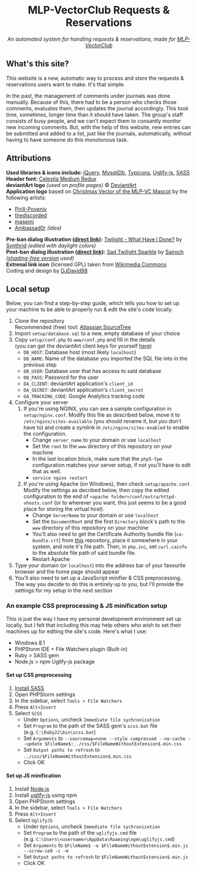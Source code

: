 <p align="center"><img src="https://raw.githubusercontent.com/DJDavid98/MLPVC-RR/master/www/img/logo.png" alt=""></p>

<h1 align="center">MLP-VectorClub Requests & Reservations</h1>
<p align="center"><em>An automated system for handling requests & reservations, made for <a href="http://mlp-vectorclub.deviantart.com/">MLP-VectorClub</a></em></p>

## What's this site?

This website is a new, automatic way to process and store the requests & reservations users want to make. It's that simple.

In the past, the management of comments under journals was done manually. Because of this, there had to be a person who checks those comments, evaluates them, then updates the journal accordingly. This took time, sometimes, longer time than it should have taken. The group's staff consists of busy people, and we can't expect them to consantly monitor new incoming comments. But, with the help of this website, new entries can be submitted and added to a list, just like the journals, automatically, without having to have someone do this monotonous task.

## Attributions

**Used libraries & icons include:** [jQuery](http://jquery.com/), [MysqliDb](https://github.com/joshcam/PHP-MySQLi-Database-Class), [Typicons](http://www.typicons.com/), [Uglify-js](https://www.npmjs.com/package/uglify-js), [SASS](http://sass-lang.com/)<br>
**Header font:** [Celestia Medium Redux](http://www.mattyhex.net/CMR/)<br>
**deviantArt logo** *(used on profile pages)* &copy; [DeviantArt](http://www.deviantart.com/)<br>
**Application logo** based on [Christmas Vector of the MLP-VC Mascot](http://pirill-poveniy.deviantart.com/art/Collab-Christmas-Vector-of-the-MLP-VC-Mascot-503196118) by the following artists:

 - [Pirill-Poveniy](http://pirill-poveniy.deviantart.com/)
 - [thediscorded](http://thediscorded.deviantart.com/)
 - [masemj](http://masemj.deviantart.com/)
 - [Ambassad0r](http://ambassad0r.deviantart.com/) *(idea)*
 
**Pre-ban dialog illustration ([direct link](https://raw.githubusercontent.com/DJDavid98/MLPVC-RR/master/www/img/ban-before.png)):** [Twilight - What Have I Done?](http://synthrid.deviantart.com/art/Twilight-What-Have-I-Done-355177596) by [Synthrid](http://synthrid.deviantart.com/) *(edited with daylight colors)*<br>
**Post-ban dialog illustration ([direct link](https://raw.githubusercontent.com/DJDavid98/MLPVC-RR/master/www/img/ban-after.png)):** [Sad Twilight Sparkle](http://sairoch.deviantart.com/art/Sad-Twilight-Sparkle-354710611) by [Sairoch](http://sairoch.deviantart.com/) *([shading-free version](http://sta.sh/0mddtxyru0w) used)*<br>
**Extrenal link icon** (licensed GPL) taken from [Wikimedia Commons](https://commons.wikimedia.org/wiki/File:Icon_External_Link.svg)<br>
Coding and design by [DJDavid98](http://djdavid98.eu/)

## Local setup

Below, you can find a step-by-step guide, which tells you how to set up your machine to be able to properly run & edit the site's code locally.

1. Clone the repository<br>Recommended (free) tool: [Atlassian SourceTree](http://www.sourcetreeapp.com/)
2. Import `setup/database.sql` to a new, empty database of your choice
3. Copy `setup/conf.php` to `www/conf.php` and fill in the details<br>(you can get the deviantArt client keys for yourself [here](http://www.deviantart.com/developers/register))
	- `DB_HOST`: Database host (most likely `localhost`)
	- `DB_NAME`: Name of the database you imported the SQL file into in the previous step
	- `DB_USER`: Database user that has access to said database
	- `DB_PASS`: Password for the user
	- `DA_CLIENT`: deviantArt application's `client_id`
	- `DA_SECRET`: deviantArt application's `client_secret`
	- `GA_TRACKING_CODE`: Google Analytics tracking code
4. Configure your server
    1. If you're using NGINX, you can see a sample configuration in `setup/nginx.conf`. Modify this file as described below, move it to `/etc/nginx/sites-available` (you should rename it, but you don't have to) and create a symlink in `/etc/nginx/sites-enabled` to enable the configuration.
        - Change `server_name` to your domain or use `localhost`
        - Set the `root` to the `www` directory of this repository on your machine
        - In the last location block, make sure that the `php5-fpm` configuration matches your server setup, if not you'll have to edit that as well.
        - `service nginx restart`
    2. If you're using Apache (on Windows), then check `setup/apache.conf`. Modify the settings as decribed below, then copy the edited configuration to the end of `<apache folder>/conf/extra/httpd-vhosts.conf` (or to wherever you want, this just seems to be a good place for storing the virtual host).
        - Change `ServerName` to your domain or use `localhost`
        - Set the `DocumentRoot` and the first `Directory` block's path to the `www` directory of this repository on your machine
        - You'll also need to get the Certificate Authority bundle file (`ca-bundle.crt`) from [this](https://github.com/bagder/ca-bundle/) repository, place it somewhere in your system, and note it's file path. Then, in `php.ini`, set `curl.cainfo` to the absolute file path of said bundle file.
        - Restart Apache
5. Type your domain (or `localhost`) into the address bar of your favourite browser and the home page should appear
6. You'll also need to set up a JavaScript minifier & CSS preprocessing. The way you decide to do this is entirely up to you, but I'll provide the settings for my setup in the next section

### An example CSS preprocessing & JS minification setup 

This is just the way I have my personal development environment set up locally, but I felt that including this may help others who wish to set their machines up for editing the site's code. Here's what I use:

- Windows 8.1
- PHPStorm IDE + File Watchers plugin (Built-in)
- Ruby > SASS gem
- Node.js > npm Uglify-js package

#### Set up CSS preprocessing

1. [Install SASS](http://sass-lang.com/install)
2. Open PHPStorm settings
3. In the sidebar, select `Tools > File Watchers`
4. Press `Alt+Insert`
5. Select `SCSS`
	- Under `Options`, uncheck `Immediate file sychronization`
	- Set `Program` to the path of the SASS gem's `scss.bat` file<br>(e.g. `C:\Ruby22\bin\scss.bat`)
	- Set `Arguments` to `--sourcemap=none --style compressed --no-cache --update $FileName$:../css/$FileNameWithoutExtension$.min.css`
	- Set `Output paths to refresh` to `../css/$FileNameWithoutExtension$.min.css`
	- Click OK
	
#### Set up JS minification

1. Install [Node.js](https://nodejs.org/download/)
2. Install [uglify-js](https://www.npmjs.com/package/uglify-js) using npm
2. Open PHPStorm settings
3. In the sidebar, select `Tools > File Watchers`
4. Press `Alt+Insert`
5. Select `UglifyJS`
	- Under `Options`, uncheck `Immediate file sychronization`
	- Set `Program` to the path of the `uglifyjs.cmd` file<br>(e.g. `C:\Users\<username>\AppData\Roaming\npm\uglifyjs.cmd`)
	- Set `Arguments` to `$FileName$ -o $FileNameWithoutExtension$.min.js --screw-ie8 -c -m`
	- Set `Output paths to refresh` to `$FileNameWithoutExtension$.min.js`
	- Click OK